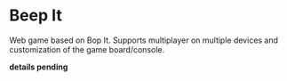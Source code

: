 # Beep It

Web game based on Bop It. Supports multiplayer on multiple devices and customization of the game board/console.

**details pending**

